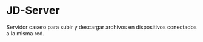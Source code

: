 # JD-Server
Servidor casero para subir y descargar archivos en dispositivos conectados a la misma red.
